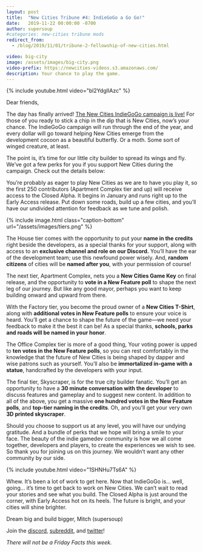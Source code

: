 ```yaml
---
layout: post
title:  "New Cities Tribune #4: IndieGoGo a Go Go!"
date:   2019-11-22 00:00:00 -0700
author: supersoup
#categories: new-cities tribune mods
redirect_from:
  - /blog/2019/11/01/tribune-2-fellowship-of-new-cities.html

video: big-city
image: /assets/images/big-city.png
video-prefix: https://newcities-videos.s3.amazonaws.com/
description: Your chance to play the game.
---
```


{% include youtube.html video="bl2YdgIIAzc" %}

Dear friends,

The day has finally arrived! [The New Cities IndieGoGo campaign is live!](https://igg.me/at/new-cities)
For those of you ready to stick a chip in the dip that is New Cities, now’s your chance. The IndieGoGo campaign will run through the end of the year, and every dollar will go toward helping New Cities emerge from the development cocoon as a beautiful butterfly. Or a moth. Some sort of winged creature, at least.

<!--more-->

The point is, it’s time for our little city builder to spread its wings and fly.
We’ve got a few perks for you if you support New Cities during the campaign. Check out the details below:

You’re probably as eager to play New Cities as we are to have you play it, so the first 250 contributors (Apartment Complex tier and up) will receive access to the Closed Alpha. It begins in January and runs right up to the Early Access release. Put down some roads, build up a few cities, and you’ll have our undivided attention for feedback as we tune and polish.

{% include image.html class="caption-bottom"
  url="/assets/images/tiers.png" %}

The House tier comes with the opportunity to put your **name in the credits** right beside the developers, as a special thanks for your support, along with access to an **exclusive channel and role on our Discord.** You’ll have the ear of the development team; use this newfound power wisely. And, **random citizens** of cities will be **named after you**, with your permission of course!

The next tier, Apartment Complex, nets you a **New Cities Game Key** on final release, and the opportunity to **vote in a New Feature poll** to shape the next leg of our journey. But like any good mayor, perhaps you want to keep building onward and upward from there.

With the Factory tier, you become the proud owner of a **New Cities T-Shirt**, along with **additional votes in New Feature polls** to ensure your voice is heard. You’ll get a chance to shape the future of the game—we need your feedback to make it the best it can be! As a special thanks, **schools, parks and roads will be named in your honor**.

The Office Complex tier is more of a good thing, Your voting power is upped to **ten votes in the New Feature polls**, so you can rest comfortably in the knowledge that the future of New Cities is being shaped by dapper and wise patrons such as yourself. You’ll also be **immortalized in-game with a statue**, handcrafted by the developers with your input.

The final tier, Skyscraper, is for the true city builder fanatic. You’ll get an opportunity to have a **30 minute conversation with the developer** to discuss features and gameplay and to suggest new content. In addition to all of the above, you get a massive **one hundred votes in the New Feature polls**, and **top-tier naming in the credits**. Oh, and you’ll get your very own **3D printed skyscraper**.

Should you choose to support us at any level, you will have our undying gratitude. And a bundle of perks that we hope will bring a smile to your face. The beauty of the indie gamedev community is how we all come together, developers and players, to create the experiences we wish to see. So thank you for joining us on this journey. We wouldn’t want any other community by our side.

{% include youtube.html video="1SHNHu7Ts6A" %}

Whew. It’s been a lot of work to get here. Now that IndieGoGo is… well, going… it’s time to get back to work on New Cities. We can’t wait to read your stories and see what you build. The Closed Alpha is just around the corner, with Early Access hot on its heels. The future is bright, and your cities will shine brighter.

Dream big and build bigger,
Mitch (supersoup)

Join the [discord], [subreddit], and [twitter]!

*There will not be a Friday Facts this week.*

[subreddit]: https://www.reddit.com/r/New_Cities
[discord]: https://discord.gg/udgeB2E
[twitter]: https://twitter.com/lone_pine_games


